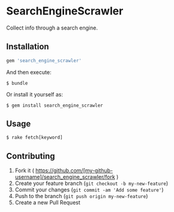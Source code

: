 # SearchEngineScrawler

Collect info through a search engine.

## Installation

```ruby
gem 'search_engine_scrawler'
```

And then execute:

    $ bundle

Or install it yourself as:

    $ gem install search_engine_scrawler

## Usage

    $ rake fetch[keyword]

## Contributing

1. Fork it ( https://github.com/[my-github-username]/search_engine_scrawler/fork )
2. Create your feature branch (`git checkout -b my-new-feature`)
3. Commit your changes (`git commit -am 'Add some feature'`)
4. Push to the branch (`git push origin my-new-feature`)
5. Create a new Pull Request
